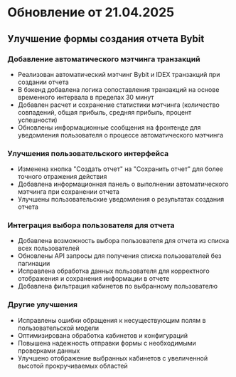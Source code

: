 # Обновление от 21.04.2025

## Улучшение формы создания отчета Bybit

### Добавление автоматического мэтчинга транзакций
- Реализован автоматический мэтчинг Bybit и IDEX транзакций при создании отчета
- В бэкенд добавлена логика сопоставления транзакций на основе временного интервала в пределах 30 минут
- Добавлен расчет и сохранение статистики мэтчинга (количество совпадений, общая прибыль, средняя прибыль, процент успешности)
- Обновлены информационные сообщения на фронтенде для уведомления пользователя о процессе автоматического мэтчинга

### Улучшения пользовательского интерфейса
- Изменена кнопка "Создать отчет" на "Сохранить отчет" для более точного отражения действия
- Добавлена информационная панель о выполнении автоматического мэтчинга при сохранении отчета
- Улучшены пользовательские уведомления о результатах создания отчета

### Интеграция выбора пользователя для отчета
- Добавлена возможность выбора пользователя для отчета из списка всех пользователей
- Обновлены API запросы для получения списка пользователей без пагинации
- Исправлена обработка данных пользователя для корректного отображения и сохранения информации в отчете
- Добавлена фильтрация кабинетов по выбранному пользователю

### Другие улучшения
- Исправлены ошибки обращения к несуществующим полям в пользовательской модели
- Оптимизирована обработка кабинетов и конфигураций
- Повышена надежность отправки формы с необходимыми проверками данных
- Улучшено отображение выбранных кабинетов с увеличенной высотой прокручиваемых областей
